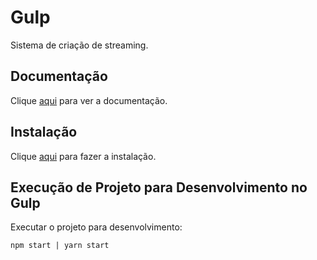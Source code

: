 # Gulp

Sistema de criação de streaming.

## Documentação

Clique [aqui](https://github.com/gulpjs/gulp) para ver a documentação.

## Instalação

Clique [aqui](https://www.npmjs.com/package/gulp) para fazer a instalação.

## Execução de Projeto para Desenvolvimento no Gulp

Executar o projeto para desenvolvimento:

```
npm start | yarn start
```